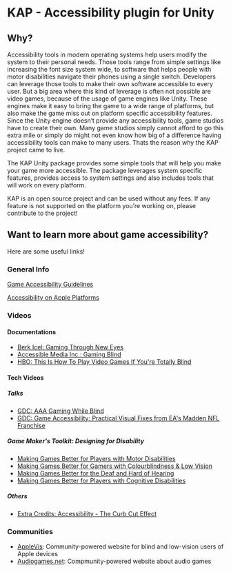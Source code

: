 # KAP - Accessibility plugin for Unity

## Why?

Accessibility tools in modern operating systems help users modify the system to their personal needs. Those tools range from simple settings like increasing the font size system wide, to software that helps people with motor disabilities navigate their phones using a single switch. Developers can leverage those tools  to make their own software accessible to every user. But a big area where this kind of leverage is often not possible are video games, because of the usage of game engines like Unity. These engines make it easy to bring the game to a wide range of platforms, but also make the game miss out on platform specific accessibility features. Since the Unity engine doesn’t provide any accessibility tools, game studios have to create their own. Many game studios simply cannot afford to go this extra mile or simply do might not even know how big of a difference having accessibility tools can make to many users. Thats the reason why the KAP project came to live. 

The KAP Unity package provides some simple tools that will help you make your game more accessible.  The package leverages system specific features, provides access to system settings and also includes tools that will work on every platform. 

KAP is an open source project and can be used without any fees. If any feature is not supported on the platform you’re working on, please contribute to the project!

## Want to learn more about game accessibility?

Here are some useful links!

### General Info

[Game Accessibility Guidelines](http://gameaccessibilityguidelines.com)

[Accessibility on Apple Platforms](https://www.apple.com/lae/accessibility/)

### Videos

#### Documentations
- [Berk Icel: Gaming Through New Eyes](https://www.youtube.com/watch?v=P7n9s7yBlGw)
- [Accessible Media Inc.: Gaming Blind](https://www.ami.ca/category/documentaries/media/gaming-blind)
- [HBO: This Is How To Play Video Games If You're Totally Blind](https://www.youtube.com/watch?v=aX0oPwQPo9A)

#### Tech Videos

##### Talks
- [GDC: AAA Gaming While Blind](https://www.youtube.com/watch?v=YaDR4hJkskc)
- [GDC: Game Accessibility: Practical Visual Fixes from EA's Madden NFL Franchise](https://www.youtube.com/watch?v=h1FwCACS1C0)

##### Game Maker's Toolkit: Designing for Disability
- [Making Games Better for Players with Motor Disabilities](https://www.youtube.com/watch?v=Ufe0i26DGiA&list=PLc38fcMFcV_vvWOhMDriBlVocTZ8mKQzR)
- [Making Games Better for Gamers with Colourblindness & Low Vision](https://www.youtube.com/watch?v=xrqdU4cZaLw&index=2&list=PLc38fcMFcV_vvWOhMDriBlVocTZ8mKQzR)
- [Making Games Better for the Deaf and Hard of Hearing](https://www.youtube.com/watch?v=4NGe4dzlukc&index=3&list=PLc38fcMFcV_vvWOhMDriBlVocTZ8mKQzR)
- [Making Games Better for Players with Cognitive Disabilities](https://www.youtube.com/watch?v=ObhvacfIOg0&list=PLc38fcMFcV_vvWOhMDriBlVocTZ8mKQzR&index=4)

##### Others
- [Extra Credits: Accessibility - The Curb Cut Effect](https://www.youtube.com/watch?v=PJoax1Z1x4Y)


### Communities

- [AppleVis](https://www.applevis.com): Community-powered website for blind and low-vision users of Apple devices
- [Audiogames.net](https://www.audiogames.net): Compmunity-powered website about audio games
